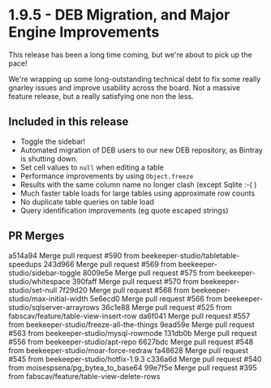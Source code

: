 # 1.9.5 - DEB Migration, and Major Engine Improvements

This release has been a long time coming, but we're about to pick up the pace!

We're wrapping up some long-outstanding technical debt to fix some really gnarley issues and improve usability across the board. Not a massive feature release, but a really satisfying one non the less.

## Included in this release

- Toggle the sidebar!
- Automated migration of DEB users to our new DEB repository, as Bintray is shutting down.
- Set cell values to `null` when editing a table
- Performance improvements by using `Object.freeze`
- Results with the same column name no longer clash (except Sqlite :-( )
- Much faster table loads for large tables using approximate row counts
- No duplicate table queries on table load
- Query identification improvements (eg quote escaped strings)

## PR Merges

a514a94 Merge pull request #590 from beekeeper-studio/tabletable-speedups
243d966 Merge pull request #569 from beekeeper-studio/sidebar-toggle
8009e5e Merge pull request #575 from beekeeper-studio/whitespace
390faff Merge pull request #570 from beekeeper-studio/set-null
7f29d20 Merge pull request #568 from beekeeper-studio/max-initial-width
5e6ecd0 Merge pull request #566 from beekeeper-studio/sqlserver-arrayrows
36c1e88 Merge pull request #525 from fabscav/feature/table-view-insert-row
da6f041 Merge pull request #557 from beekeeper-studio/freeze-all-the-things
9ead59e Merge pull request #563 from beekeeper-studio/mysql-rowmode
131db0b Merge pull request #556 from beekeeper-studio/apt-repo
6627bdc Merge pull request #548 from beekeeper-studio/moar-force-redraw
fa48628 Merge pull request #545 from beekeeper-studio/hotfix-1.9.3
c336a6d Merge pull request #540 from moisespsena/pg_bytea_to_base64
99e7f5e Merge pull request #395 from fabscav/feature/table-view-delete-rows

